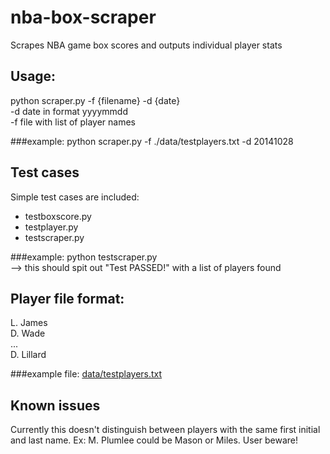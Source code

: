 nba-box-scraper
===============
Scrapes NBA game box scores and outputs individual player stats

Usage:
------
python scraper.py -f {filename} -d {date}  
	-d date in format yyyymmdd					
	-f file with list of player names

###example:
python scraper.py -f ./data/testplayers.txt -d 20141028

Test cases
----------
Simple test cases are included:
* testboxscore.py
* testplayer.py
* testscraper.py

###example:
python testscraper.py  
--> this should spit out "Test PASSED!" with a list of players found  

Player file format: 
-------------------
L. James  
D. Wade  
...  
D. Lillard  

###example file:
[data/testplayers.txt](data/testplayers.txt)

Known issues
------------
Currently this doesn't distinguish between players with the same first initial and last name. Ex: M. Plumlee could be Mason or Miles. User beware!




